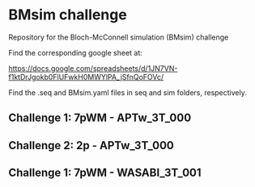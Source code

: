 # BMsim challenge
Repository for the Bloch-McConnell simulation (BMsim) challenge

Find the corresponding google sheet at:

https://docs.google.com/spreadsheets/d/1JN7VN-f1ktDrJgokb0FlUFwkH0MWYlPA_jSfnQoFOVc/

Find the .seq and BMsim.yaml files in seq and sim folders, respectively.


## Challenge 1: 7pWM - APTw_3T_000

## Challenge 2: 2p - APTw_3T_000

## Challenge 1: 7pWM - WASABI_3T_001
